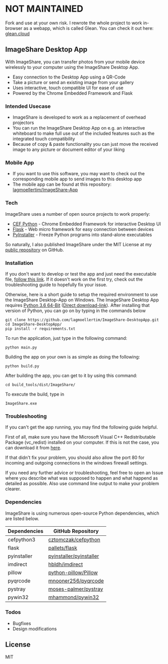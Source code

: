 # NOT MAINTAINED
Fork and use at your own risk. I rewrote the whole project to work in-browser as a webapp, which is called Glean. You can check it out here: [glean.cloud](https://glean.cloud)
## ImageShare Desktop App
With ImageShare, you can transfer photos from your mobile device wirelessly to your computer using the ImageShare Desktop App.

  - Easy connection to the Desktop App using a QR-Code
  - Take a picture or send an existing image from your gallery
  - Uses interactive, touch compatible UI for ease of use
  - Powered by the Chrome Embedded Framework and Flask
### Intended Usecase

  - ImageShare is developed to work as a replacement of overhead projectors
  - You can run the ImageShare Desktop App on e.g. an interactive whiteboard to make full use out of the included features such as the integrated touch compatibility
  - Because of copy & paste functionality you can just move the received image to any picture or document editor of your liking

### Mobile App
  - If you want to use this software, you may want to check out the corresponding mobile app to send images to this desktop app
  - The mobile app can be found at this repository: [lagmoellertim/ImageShare-App](https://github.com/lagmoellertim/ImageShare-App)
### Tech

ImageShare uses a number of open source projects to work properly:

* [CEF Python](https://github.com/cztomczak/cefpython) - Chrome Embedded Framework for interactive Desktop UI
* [Flask](https://github.com/pallets/flask) - Web micro framework for easy connection between devices
* [PyInstaller](https://github.com/pyinstaller/pyinstaller) - Freeze Python programs into stand-alone executables

So naturally, I also published ImageShare under the MIT License at my [public repository](https://github.com/lagmoellertim/ImageShare-DesktopApp)
 on GitHub.

### Installation

If you don't want to develop or test the app and just need the executable file, [follow this link](https://github.com/lagmoellertim/ImageShare-DesktopApp/releases). If it doesn't work on the first try, check out the troubleshooting guide to hopefully fix your issue.

Otherwise, here is a short guide to setup the required environment to use the ImageShare Desktop-App on Windows.
The ImageShare Desktop App requires [Python 3.6 64-Bit](https://www.python.org/downloads/release/python-365/) ([Direct download-link](https://www.python.org/ftp/python/3.6.5/python-3.6.5-amd64.exe)). After installing that version of Python, you can go on by typing in the commands below
```
git clone https://github.com/lagmoellertim/ImageShare-DesktopApp.git
cd ImageShare-DesktopApp/
pip install -r requirements.txt
```
To run the application, just type in the following command:
```
python main.py
```
Building the app on your own is as simple as doing the following:
```
python build.py
```
After building the app, you can get to it by using this command:
```
cd build_tools/dist/ImageShare/
```
To execute the build, type in
```
ImageShare.exe
```
### Troubleshooting
If you can't get the app running, you may find the following guide helpful.

First of all, make sure you have the Microsoft Visual C++ Redistributable Package (vc_redist) installed on your computer. If this is not the case, you can download it from [here](https://www.microsoft.com/en-us/download/details.aspx?id=48145).

If that didn't fix your problem, you should also allow the port 80 for incoming and outgoing connections in the windows firewall settings.

If you need any further advice or troubleshooting, feel free to open an Issue where you describe what was supposed to happen and what happend as detailed as possible. Also use command line output to make your problem clearer.
### Dependencies

ImageShare is using numerous open-source Python dependencies, which are listed below.

| Dependencies | GitHub Repository |
| ------ | ------ |
|cefpython3|[cztomczak/cefpython](https://github.com/cztomczak/cefpython)
|flask|[pallets/flask](https://github.com/pallets/flask)
|pyinstaller|[pyinstaller/pyinstaller](https://github.com/pyinstaller/pyinstaller)|
|imdirect|[hbldh/imdirect](https://github.com/hbldh/imdirect)
|pillow|[python-pillow/Pillow](https://github.com/python-pillow/Pillow)
|pyqrcode|[mnooner256/pyqrcode](https://github.com/mnooner256/pyqrcode)
|pystray|[moses-palmer/pystray](https://github.com/moses-palmer/pystray)
|pywin32|[mhammond/pywin32](https://github.com/mhammond/pywin32)

### Todos

 - Bugfixes
 - Design modifications

License
----

MIT
